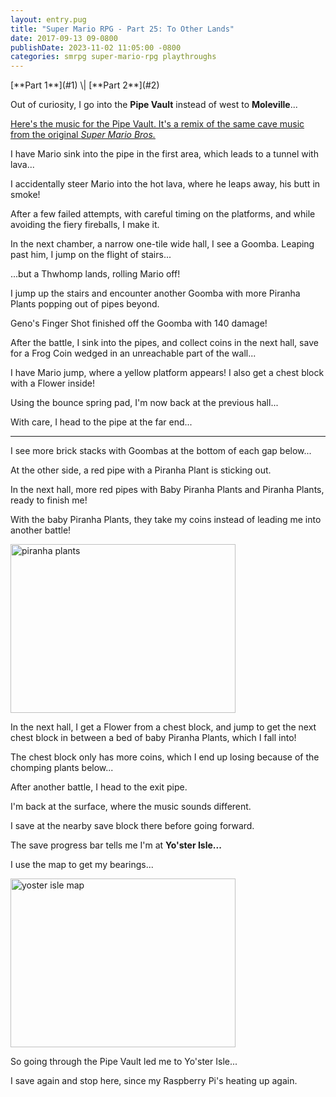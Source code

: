 ```yaml
---
layout: entry.pug
title: "Super Mario RPG - Part 25: To Other Lands"
date: 2017-09-13 09-0800
publishDate: 2023-11-02 11:05:00 -0800
categories: smrpg super-mario-rpg playthroughs
---
```


<p class="entry-partination" markdown="1">[**Part 1**](#1) \| [**Part 2**](#2)</p>

<a name="1"></a>

Out of curiosity, I go into the **Pipe Vault** instead of west to **Moleville**...

<a href="https://youtu.be/pZymRkK3898">Here's the music for the Pipe Vault. It's a remix of the same cave music from the original *Super Mario Bros.*</a>

I have Mario sink into the pipe in the first area, which leads to a tunnel with lava...

I accidentally steer Mario into the hot lava, where he leaps away, his butt in smoke!

After a few failed attempts, with careful timing on the platforms, and while avoiding the fiery fireballs, I make it.

In the next chamber, a narrow one-tile wide hall, I see a Goomba. Leaping past him, I jump on the flight of stairs...

...but a Thwhomp lands, rolling Mario off!

I jump up the stairs and encounter another Goomba with more Piranha Plants popping out of pipes beyond.

Geno's Finger Shot finished off the Goomba with 140 damage!

After the battle, I sink into the pipes, and collect coins in the next hall, save for a Frog Coin wedged in an unreachable part of the wall...

I have Mario jump, where a yellow platform appears! I also get a chest block with a Flower inside!

Using the bounce spring pad, I'm now back at the previous hall...

With care, I head to the pipe at the far end...

<a name="2"></a>

---

I see more brick stacks with Goombas at the bottom of each gap below...

At the other side, a red pipe with a Piranha Plant is sticking out.

In the next hall, more red pipes with Baby Piranha Plants and Piranha Plants, ready to finish me!

With the baby Piranha Plants, they take my coins instead of leading me into another battle!

<img src="https://i.imgur.com/y6UQpSN.png" alt="piranha plants" width="360" height="270" id="liveblog" />

In the next hall, I get a Flower from a chest block, and jump to get the next chest block in between a bed of baby Piranha Plants, which I fall into!

The chest block only has more coins, which I end up losing because of the chomping plants below...

After another battle, I head to the exit pipe.

I'm back at the surface, where the music sounds different.

I save at the nearby save block there before going forward.

The save progress bar tells me I'm at **Yo'ster Isle...**

I use the map to get my bearings...

<img src="https://i.imgur.com/wTCrNVJ.png" alt="yoster isle map" width="360" height="270" id="liveblog" />

So going through the Pipe Vault led me to Yo'ster Isle...

I save again and stop here, since my Raspberry Pi's heating up again.